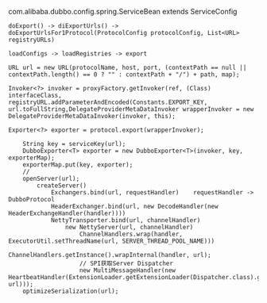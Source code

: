 com.alibaba.dubbo.config.spring.ServiceBean<T> extends ServiceConfig<T>

    doExport() -> diExportUrls() -> doExportUrlsFor1Protocol(ProtocolConfig protocolConfig, List<URL> registryURLs)

    loadConfigs -> loadRegistries -> export

    URL url = new URL(protocolName, host, port, (contextPath == null || contextPath.length() == 0 ? "" : contextPath + "/") + path, map);

    Invoker<?> invoker = proxyFactory.getInvoker(ref, (Class) interfaceClass, registryURL.addParameterAndEncoded(Constants.EXPORT_KEY, url.toFullString,DelegateProviderMetaDataInvoker wrapperInvoker = new DelegateProviderMetaDataInvoker(invoker, this);

    Exporter<?> exporter = protocol.export(wrapperInvoker);

        String key = serviceKey(url);
        DubboExporter<T> exporter = new DubboExporter<T>(invoker, key, exporterMap);
        exporterMap.put(key, exporter);
        //
        openServer(url);
            createServer()
                Exchangers.bind(url, requestHandler)    requestHandler -> DubboProtocol
                HeaderExchanger.bind(url, new DecodeHandler(new HeaderExchangeHandler(handler))))
                NettyTransporter.bind(url, channelHandler)
                    new NettyServer(url, channelHandler)
                        ChannelHandlers.wrap(handler, ExecutorUtil.setThreadName(url, SERVER_THREAD_POOL_NAME)))
                        ChannelHandlers.getInstance().wrapInternal(handler, url);
                        // SPI获取Server Dispatcher
                        new MultiMessageHandler(new HeartbeatHandler(ExtensionLoader.getExtensionLoader(Dispatcher.class).getAdaptiveExtension().dispatch(handler, url)));
        optimizeSerialization(url);



